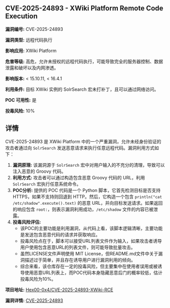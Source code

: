 ## CVE-2025-24893 - XWiki Platform Remote Code Execution

**漏洞编号:** CVE-2025-24893

**漏洞类型:** 远程代码执行

**影响应用:** XWiki Platform

**危害等级:** 高危，允许未授权的远程代码执行，可能导致完全的服务器控制、数据泄露和破坏以及内网渗透。

**影响版本:** < 15.10.11, < 16.4.1

**利用条件:** 目标 XWiki 实例的 SolrSearch 宏未打补丁，且可以通过网络访问。

**POC 可用性:** 是

**投毒风险:** 10%

## 详情

CVE-2025-24893 是 XWiki Platform 中的一个严重漏洞，允许未经身份验证的攻击者通过向 `SolrSearch` 发送恶意请求来执行任意远程代码。漏洞利用方式如下：

1.  **漏洞原理:** 该漏洞源于 `SolrSearch` 宏中对用户输入的不充分的清理，导致可以注入恶意的 Groovy 代码。
2.  **利用方式:**  攻击者可以通过构造包含恶意 Groovy 代码的 URL，利用 `SolrSearch` 宏执行任意系统命令。
3.  **POC分析:** 提供的 POC 代码是一个 Python 脚本，它首先检测目标是否支持 HTTPS，如果不支持则回退到 HTTP。然后，它构造一个包含 `println("cat /etc/shadow".execute().text)` 的恶意 URL，并向目标发送请求。如果返回的响应包含 `root:`，则表示漏洞利用成功，`/etc/shadow` 文件的内容已被泄露。
4.  **投毒风险评估:**
    *   该POC的主要功能是利用漏洞，从代码上看，该脚本逻辑清晰，主要功能是发送包含恶意代码的请求并获取响应。
    *   投毒风险点在于，脚本可以接受URL列表文件作为输入，如果攻击者诱导用户使用包含恶意URL的列表文件，则可能导致批量攻击。
    *   虽然LICENSE文件声明使用 MIT License，但README.md文件中关于漏洞描述过于简单，并且存在诱导用户进行漏洞利用的倾向。
    *   综合来看，该仓库存在一定的投毒风险，但主要集中在使用者误用或被诱导使用恶意URL列表上，而POC代码本身隐藏恶意后门的概率较低，估计投毒风险为10%。

**项目地址:** [Hex00-0x4/CVE-2025-24893-XWiki-RCE](https://github.com/Hex00-0x4/CVE-2025-24893-XWiki-RCE)

**漏洞详情:** [CVE-2025-24893](https://nvd.nist.gov/vuln/detail/CVE-2025-24893)